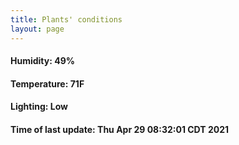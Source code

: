 ```yaml
---
title: Plants' conditions
layout: page
---
```



#### Humidity: 49%
#### Temperature: 71F
#### Lighting: Low
#### Time of last update: Thu Apr 29 08:32:01 CDT 2021
